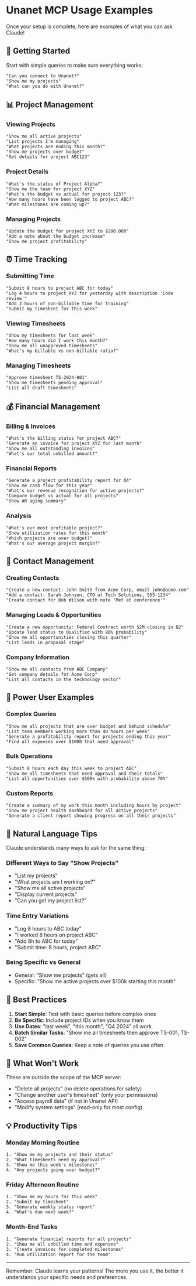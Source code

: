 # Unanet MCP Usage Examples

Once your setup is complete, here are examples of what you can ask Claude!

## 🎯 Getting Started

Start with simple queries to make sure everything works:

```
"Can you connect to Unanet?"
"Show me my projects"
"What can you do with Unanet?"
```

## 📊 Project Management

### Viewing Projects
```
"Show me all active projects"
"List projects I'm managing"
"What projects are ending this month?"
"Show me projects over budget"
"Get details for project ABC123"
```

### Project Details
```
"What's the status of Project Alpha?"
"Show me the team for project XYZ"
"What's the budget vs actual for project 123?"
"How many hours have been logged to project ABC?"
"What milestones are coming up?"
```

### Managing Projects
```
"Update the budget for project XYZ to $200,000"
"Add a note about the budget increase"
"Show me project profitability"
```

## ⏰ Time Tracking

### Submitting Time
```
"Submit 8 hours to project ABC for today"
"Log 4 hours to project XYZ for yesterday with description 'Code review'"
"Add 2 hours of non-billable time for training"
"Submit my timesheet for this week"
```

### Viewing Timesheets
```
"Show my timesheets for last week"
"How many hours did I work this month?"
"Show me all unapproved timesheets"
"What's my billable vs non-billable ratio?"
```

### Managing Timesheets
```
"Approve timesheet TS-2024-001"
"Show me timesheets pending approval"
"List all draft timesheets"
```

## 💰 Financial Management

### Billing & Invoices
```
"What's the billing status for project ABC?"
"Generate an invoice for project XYZ for last month"
"Show me all outstanding invoices"
"What's our total unbilled amount?"
```

### Financial Reports
```
"Generate a project profitability report for Q4"
"Show me cash flow for this year"
"What's our revenue recognition for active projects?"
"Compare budget vs actual for all projects"
"Show AR aging summary"
```

### Analysis
```
"What's our most profitable project?"
"Show utilization rates for this month"
"Which projects are over budget?"
"What's our average project margin?"
```

## 👥 Contact Management

### Creating Contacts
```
"Create a new contact: John Smith from Acme Corp, email john@acme.com"
"Add a contact: Sarah Johnson, CTO at Tech Solutions, 555-1234"
"Create contact for Bob Wilson with note 'Met at conference'"
```

### Managing Leads & Opportunities
```
"Create a new opportunity: Federal Contract worth $2M closing in Q2"
"Update lead status to Qualified with 80% probability"
"Show me all opportunities closing this quarter"
"List leads in proposal stage"
```

### Company Information
```
"Show me all contacts from ABC Company"
"Get company details for Acme Corp"
"List all contacts in the technology sector"
```

## 💪 Power User Examples

### Complex Queries
```
"Show me all projects that are over budget and behind schedule"
"List team members working more than 40 hours per week"
"Generate a profitability report for projects ending this year"
"Find all expenses over $1000 that need approval"
```

### Bulk Operations
```
"Submit 8 hours each day this week to project ABC"
"Show me all timesheets that need approval and their totals"
"List all opportunities over $500k with probability above 70%"
```

### Custom Reports
```
"Create a summary of my work this month including hours by project"
"Show me project health dashboard for all active projects"
"Generate a client report showing progress on all their projects"
```

## 📝 Natural Language Tips

Claude understands many ways to ask for the same thing:

### Different Ways to Say "Show Projects"
- "List my projects"
- "What projects am I working on?"
- "Show me all active projects"
- "Display current projects"
- "Can you get my project list?"

### Time Entry Variations
- "Log 8 hours to ABC today"
- "I worked 8 hours on project ABC"
- "Add 8h to ABC for today"
- "Submit time: 8 hours, project ABC"

### Being Specific vs General
- General: "Show me projects" (gets all)
- Specific: "Show me active projects over $100k starting this month"

## 🎯 Best Practices

1. **Start Simple**: Test with basic queries before complex ones
2. **Be Specific**: Include project IDs when you know them
3. **Use Dates**: "last week", "this month", "Q4 2024" all work
4. **Batch Similar Tasks**: "Show me all timesheets then approve TS-001, TS-002"
5. **Save Common Queries**: Keep a note of queries you use often

## 🚫 What Won't Work

These are outside the scope of the MCP server:

- "Delete all projects" (no delete operations for safety)
- "Change another user's timesheet" (only your permissions)
- "Access payroll data" (if not in Unanet API)
- "Modify system settings" (read-only for most config)

## 💡 Productivity Tips

### Monday Morning Routine
```
1. "Show me my projects and their status"
2. "What timesheets need my approval?"
3. "Show me this week's milestones"
4. "Any projects going over budget?"
```

### Friday Afternoon Routine
```
1. "Show me my hours for this week"
2. "Submit my timesheet"
3. "Generate weekly status report"
4. "What's due next week?"
```

### Month-End Tasks
```
1. "Generate financial reports for all projects"
2. "Show me all unbilled time and expenses"
3. "Create invoices for completed milestones"
4. "Run utilization report for the team"
```

---

Remember: Claude learns your patterns! The more you use it, the better it understands your specific needs and preferences.